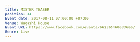 ```yaml
---
title: MISTER TEASER
position: 34
Event date: 2017-08-11 07:00:00 +07:00
Venue: Wagashi House
Event URL: https://www.facebook.com/events/662365460633606/
Genre: Live
---
```


